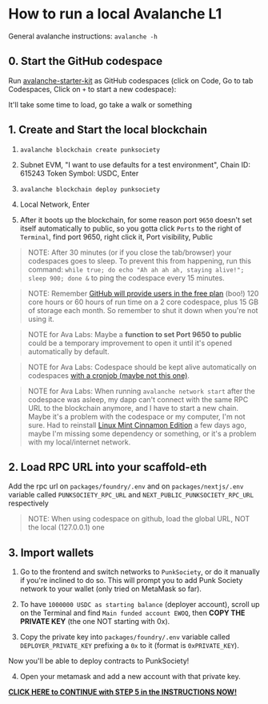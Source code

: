 # How to run a local Avalanche L1

General avalanche instructions: `avalanche -h`

## 0. Start the GitHub codespace

Run [avalanche-starter-kit](https://github.com/ava-labs/avalanche-starter-kit) as GitHub codespaces (click on Code, Go to tab Codespaces, Click on `+` to start a new codespace):

It'll take some time to load, go take a walk or something

## 1. Create and Start the local blockchain

1. `avalanche blockchain create punksociety`

2. Subnet EVM, "I want to use defaults for a test environment", Chain ID: 615243
   Token Symbol: USDC, Enter

3. `avalanche blockchain deploy punksociety`

4. Local Network, Enter

5. After it boots up the blockchain, for some reason port `9650` doesn't set itself automatically to public, so you gotta click `Ports` to the right of `Terminal`, find port 9650, right click it, Port visibility, Public

> NOTE: After 30 minutes (or if you close the tab/browser) your codespaces goes to sleep. To prevent this from happening, run this command: `while true; do echo "Ah ah ah ah, staying alive!"; sleep 900; done &` to ping the codespace every 15 minutes.

> NOTE: Remember [GitHub will provide users in the free plan](https://docs.github.com/es/billing/managing-billing-for-your-products/managing-billing-for-github-codespaces/about-billing-for-github-codespaces) (boo!) 120 core hours or 60 hours of run time on a 2 core codespace, plus 15 GB of storage each month. So remember to shut it down when you're not using it.

> NOTE for Ava Labs: Maybe a **function to set Port 9650 to public** could be a temporary improvement to open it until it's opened automatically by default.

> NOTE for Ava Labs: Codespace should be kept alive automatically on codespaces [with a cronjob (maybe not this one)](./avalanche_codespace_keepalive.md).

> NOTE for Ava Labs: When running `avalanche network start` after the codespace was asleep, my dapp can't connect with the same RPC URL to the blockchain anymore, and I have to start a new chain. Maybe it's a problem with the codespace or my computer, I'm not sure. Had to reinstall [Linux Mint Cinnamon Edition](https://linuxmint.com/download.php) a few days ago, maybe I'm missing some dependency or something, or it's a problem with my local/internet network.

## 2. Load RPC URL into your scaffold-eth

Add the rpc url on `packages/foundry/.env` and on `packages/nextjs/.env` variable called `PUNKSOCIETY_RPC_URL` and `NEXT_PUBLIC_PUNKSOCIETY_RPC_URL` respectively

> NOTE: When using codespace on github, load the global URL, NOT the local (127.0.0.1) one

## 3. Import wallets

1. Go to the frontend and switch networks to `PunkSociety`, or do it manually if you're inclined to do so. This will prompt you to add Punk Society network to your wallet (only tried on MetaMask so far).

2. To have `1000000 USDC as starting balance` (deployer account), scroll up on the Terminal and find `Main funded account EWOQ`, then **COPY THE PRIVATE KEY** (the one NOT starting with 0x).

3. Copy the private key into `packages/foundry/.env` variable called `DEPLOYER_PRIVATE_KEY` prefixing a `0x` to it (format is `0xPRIVATE_KEY`).

Now you'll be able to deploy contracts to PunkSociety!

4. Open your metamask and add a new account with that private key.

**[CLICK HERE to CONTINUE with STEP 5 in the INSTRUCTIONS NOW!](./README.md#L113)**
